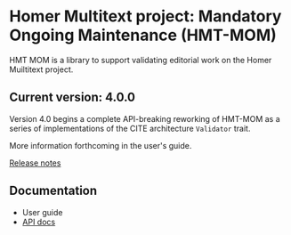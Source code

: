 # Homer Multitext project: Mandatory Ongoing Maintenance (HMT-MOM)


HMT MOM is a library to support validating editorial work on the Homer Muiltitext project.

## Current version:  4.0.0

Version 4.0 begins a complete API-breaking reworking of HMT-MOM as a series of implementations of the CITE architecture `Validator` trait.

More information forthcoming in the user's guide.

[Release notes](releases.md)


## Documentation

- User guide
- [API docs](http://neelsmith.info/code/auto/hmt-mom/org/homermultitext/hmtmom/index.html)
